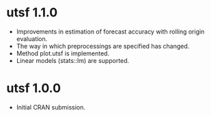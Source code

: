 # utsf 1.1.0

* Improvements in estimation of forecast accuracy with rolling origin evaluation.
* The way in which preprocessings are specified has changed.
* Method plot.utsf is implemented.
* Linear models (stats::lm) are supported.

# utsf 1.0.0

* Initial CRAN submission.
